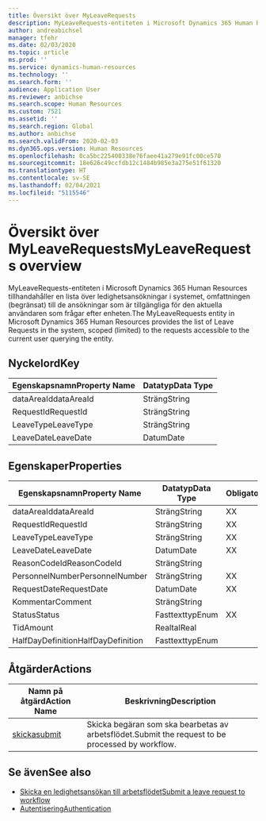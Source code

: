 ```yaml
---
title: Översikt över MyLeaveRequests
description: MyLeaveRequests-entiteten i Microsoft Dynamics 365 Human Resources tillhandahåller en lista över ledighetsansökningar i systemet, omfattningen (begränsat) till de ansökningar som är tillgängliga för den aktuella användaren som frågar efter enheten.
author: andreabichsel
manager: tfehr
ms.date: 02/03/2020
ms.topic: article
ms.prod: ''
ms.service: dynamics-human-resources
ms.technology: ''
ms.search.form: ''
audience: Application User
ms.reviewer: anbichse
ms.search.scope: Human Resources
ms.custom: 7521
ms.assetid: ''
ms.search.region: Global
ms.author: anbichse
ms.search.validFrom: 2020-02-03
ms.dyn365.ops.version: Human Resources
ms.openlocfilehash: 0ca5bc225400338e76faee41a279e91fc00ce570
ms.sourcegitcommit: 18e626c49ccfdb12c1484b985e3a275e51f61320
ms.translationtype: HT
ms.contentlocale: sv-SE
ms.lasthandoff: 02/04/2021
ms.locfileid: "5115546"
---
```

# <a name="myleaverequests-overview"></a><span data-ttu-id="66267-103">Översikt över MyLeaveRequests</span><span class="sxs-lookup"><span data-stu-id="66267-103">MyLeaveRequests overview</span></span>

<span data-ttu-id="66267-104">MyLeaveRequests-entiteten i Microsoft Dynamics 365 Human Resources tillhandahåller en lista över ledighetsansökningar i systemet, omfattningen (begränsat) till de ansökningar som är tillgängliga för den aktuella användaren som frågar efter enheten.</span><span class="sxs-lookup"><span data-stu-id="66267-104">The MyLeaveRequests entity in Microsoft Dynamics 365 Human Resources provides the list of Leave Requests in the system, scoped (limited) to the requests accessible to the current user querying the entity.</span></span>

## <a name="key"></a><span data-ttu-id="66267-105">Nyckelord</span><span class="sxs-lookup"><span data-stu-id="66267-105">Key</span></span>

  | <span data-ttu-id="66267-106">Egenskapsnamn</span><span class="sxs-lookup"><span data-stu-id="66267-106">Property Name</span></span> | <span data-ttu-id="66267-107">Datatyp</span><span class="sxs-lookup"><span data-stu-id="66267-107">Data Type</span></span> |
  |---------------|-----------|
  | <span data-ttu-id="66267-108">dataAreaId</span><span class="sxs-lookup"><span data-stu-id="66267-108">dataAreaId</span></span>    | <span data-ttu-id="66267-109">Sträng</span><span class="sxs-lookup"><span data-stu-id="66267-109">String</span></span>    |
  | <span data-ttu-id="66267-110">RequestId</span><span class="sxs-lookup"><span data-stu-id="66267-110">RequestId</span></span>     | <span data-ttu-id="66267-111">Sträng</span><span class="sxs-lookup"><span data-stu-id="66267-111">String</span></span>    |
  | <span data-ttu-id="66267-112">LeaveType</span><span class="sxs-lookup"><span data-stu-id="66267-112">LeaveType</span></span>     | <span data-ttu-id="66267-113">Sträng</span><span class="sxs-lookup"><span data-stu-id="66267-113">String</span></span>    |
  | <span data-ttu-id="66267-114">LeaveDate</span><span class="sxs-lookup"><span data-stu-id="66267-114">LeaveDate</span></span>     | <span data-ttu-id="66267-115">Datum</span><span class="sxs-lookup"><span data-stu-id="66267-115">Date</span></span>      |
  
## <a name="properties"></a><span data-ttu-id="66267-116">Egenskaper</span><span class="sxs-lookup"><span data-stu-id="66267-116">Properties</span></span>

  | <span data-ttu-id="66267-117">Egenskapsnamn</span><span class="sxs-lookup"><span data-stu-id="66267-117">Property Name</span></span>     | <span data-ttu-id="66267-118">Datatyp</span><span class="sxs-lookup"><span data-stu-id="66267-118">Data Type</span></span> | <span data-ttu-id="66267-119">Obligatoriskt</span><span class="sxs-lookup"><span data-stu-id="66267-119">Required</span></span> |
  |-------------------|-----------|----------|
  | <span data-ttu-id="66267-120">dataAreaId</span><span class="sxs-lookup"><span data-stu-id="66267-120">dataAreaId</span></span>        | <span data-ttu-id="66267-121">Sträng</span><span class="sxs-lookup"><span data-stu-id="66267-121">String</span></span>    | <span data-ttu-id="66267-122">X</span><span class="sxs-lookup"><span data-stu-id="66267-122">X</span></span>        |
  | <span data-ttu-id="66267-123">RequestId</span><span class="sxs-lookup"><span data-stu-id="66267-123">RequestId</span></span>         | <span data-ttu-id="66267-124">Sträng</span><span class="sxs-lookup"><span data-stu-id="66267-124">String</span></span>    | <span data-ttu-id="66267-125">X</span><span class="sxs-lookup"><span data-stu-id="66267-125">X</span></span>        |
  | <span data-ttu-id="66267-126">LeaveType</span><span class="sxs-lookup"><span data-stu-id="66267-126">LeaveType</span></span>         | <span data-ttu-id="66267-127">Sträng</span><span class="sxs-lookup"><span data-stu-id="66267-127">String</span></span>    | <span data-ttu-id="66267-128">X</span><span class="sxs-lookup"><span data-stu-id="66267-128">X</span></span>        |
  | <span data-ttu-id="66267-129">LeaveDate</span><span class="sxs-lookup"><span data-stu-id="66267-129">LeaveDate</span></span>         | <span data-ttu-id="66267-130">Datum</span><span class="sxs-lookup"><span data-stu-id="66267-130">Date</span></span>      | <span data-ttu-id="66267-131">X</span><span class="sxs-lookup"><span data-stu-id="66267-131">X</span></span>        |
  | <span data-ttu-id="66267-132">ReasonCodeId</span><span class="sxs-lookup"><span data-stu-id="66267-132">ReasonCodeId</span></span>      | <span data-ttu-id="66267-133">Sträng</span><span class="sxs-lookup"><span data-stu-id="66267-133">String</span></span>    |          |
  | <span data-ttu-id="66267-134">PersonnelNumber</span><span class="sxs-lookup"><span data-stu-id="66267-134">PersonnelNumber</span></span>   | <span data-ttu-id="66267-135">Sträng</span><span class="sxs-lookup"><span data-stu-id="66267-135">String</span></span>    | <span data-ttu-id="66267-136">X</span><span class="sxs-lookup"><span data-stu-id="66267-136">X</span></span>        |
  | <span data-ttu-id="66267-137">RequestDate</span><span class="sxs-lookup"><span data-stu-id="66267-137">RequestDate</span></span>       | <span data-ttu-id="66267-138">Datum</span><span class="sxs-lookup"><span data-stu-id="66267-138">Date</span></span>      | <span data-ttu-id="66267-139">X</span><span class="sxs-lookup"><span data-stu-id="66267-139">X</span></span>        |
  | <span data-ttu-id="66267-140">Kommentar</span><span class="sxs-lookup"><span data-stu-id="66267-140">Comment</span></span>           | <span data-ttu-id="66267-141">Sträng</span><span class="sxs-lookup"><span data-stu-id="66267-141">String</span></span>    |          |
  | <span data-ttu-id="66267-142">Status</span><span class="sxs-lookup"><span data-stu-id="66267-142">Status</span></span>            | <span data-ttu-id="66267-143">Fasttexttyp</span><span class="sxs-lookup"><span data-stu-id="66267-143">Enum</span></span>      | <span data-ttu-id="66267-144">X</span><span class="sxs-lookup"><span data-stu-id="66267-144">X</span></span>        |
  | <span data-ttu-id="66267-145">Tid</span><span class="sxs-lookup"><span data-stu-id="66267-145">Amount</span></span>            | <span data-ttu-id="66267-146">Realtal</span><span class="sxs-lookup"><span data-stu-id="66267-146">Real</span></span>      |          |
  | <span data-ttu-id="66267-147">HalfDayDefinition</span><span class="sxs-lookup"><span data-stu-id="66267-147">HalfDayDefinition</span></span> | <span data-ttu-id="66267-148">Fasttexttyp</span><span class="sxs-lookup"><span data-stu-id="66267-148">Enum</span></span>      |          |

## <a name="actions"></a><span data-ttu-id="66267-149">Åtgärder</span><span class="sxs-lookup"><span data-stu-id="66267-149">Actions</span></span>

 | <span data-ttu-id="66267-150">Namn på åtgärd</span><span class="sxs-lookup"><span data-stu-id="66267-150">Action Name</span></span>                               | <span data-ttu-id="66267-151">Beskrivning</span><span class="sxs-lookup"><span data-stu-id="66267-151">Description</span></span>                                     |
 |-------------------------------------------|-------------------------------------------------|
 | [<span data-ttu-id="66267-152">skicka</span><span class="sxs-lookup"><span data-stu-id="66267-152">submit</span></span>](hr-developer-api-myleaverequests-submit.md)   | <span data-ttu-id="66267-153">Skicka begäran som ska bearbetas av arbetsflödet.</span><span class="sxs-lookup"><span data-stu-id="66267-153">Submit the request to be processed by workflow.</span></span> |

## <a name="see-also"></a><span data-ttu-id="66267-154">Se även</span><span class="sxs-lookup"><span data-stu-id="66267-154">See also</span></span>

- [<span data-ttu-id="66267-155">Skicka en ledighetsansökan till arbetsflödet</span><span class="sxs-lookup"><span data-stu-id="66267-155">Submit a leave request to workflow</span></span>](hr-developer-api-myleaverequests-submit.md)
- [<span data-ttu-id="66267-156">Autentisering</span><span class="sxs-lookup"><span data-stu-id="66267-156">Authentication</span></span>](hr-developer-api-authentication.md)